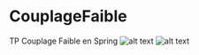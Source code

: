# CouplageFaible
TP Couplage Faible en Spring
![alt text](https://github.com/IsHafid/CouplageFaible/Imgs/DaoCapteur.png?raw=true)
![alt text](https://github.com/IsHafid/CouplageFaible/Imgs/DaoDonnee.png?raw=true)
